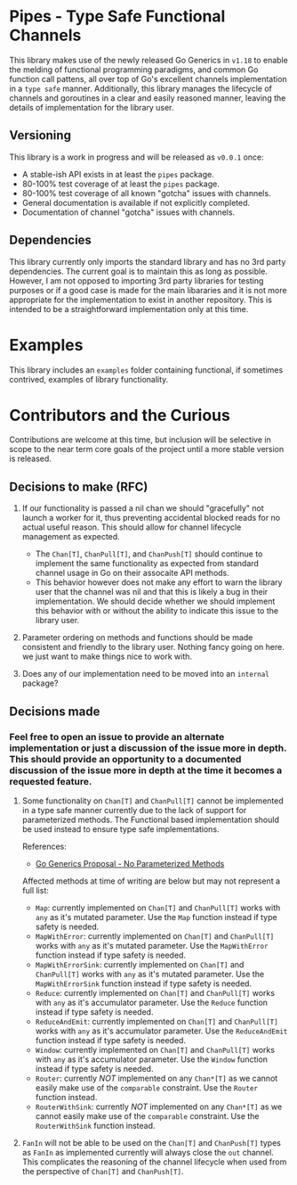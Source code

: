 # Pipes - Type Safe Functional Channels

This library makes use of the newly released Go Generics in `v1.18` to enable the melding of functional programming paradigms, and common Go function call pattens, all over top of Go's excellent channels implementation in a `type safe` manner. Additionally, this library manages the lifecycle of channels and goroutines in a clear and easily reasoned manner, leaving the details of implementation for the library user.

## Versioning

This library is a work in progress and will be released as `v0.0.1` once:

* A stable-ish API exists in at least the `pipes` package.
* 80-100% test coverage of at least the `pipes` package.
* 80-100% test coverage of all known "gotcha" issues with channels.
* General documentation is available if not explicitly completed.
* Documentation of channel "gotcha" issues with channels.

## Dependencies

This library currently only imports the standard library and has no 3rd party dependencies. The current goal is to maintain this as long as possible. However, I am not opposed to importing 3rd party libraries for testing purposes or if a good case is made for the main libararies and it is not more appropriate for the implementation to exist in another repository. This is intended to be a straightforward implementation only at this time.

# Examples

This library includes an `examples` folder containing functional, if sometimes contrived, examples of library functionality.

# Contributors and the Curious

Contributions are welcome at this time, but inclusion will be selective in scope to the near term core goals of the project until a more stable version is released.

## Decisions to make (RFC)

1. If our functionality is passed a nil chan we should "gracefully" not launch a worker for it, thus preventing accidental blocked reads for no actual useful reason. This should allow for channel lifecycle management as expected.

    * The `Chan[T]`, `ChanPull[T]`, and `ChanPush[T]` should continue to implement the same functionality as expected from standard channel usage in Go on their assocaite API methods.
    * This behavior however does not make any effort to warn the library user that the channel was nil and that this is likely a bug in their implementation. We should decide whether we should implement this behavior with or without the ability to indicate this issue to the library user.

2. Parameter ordering on methods and functions should be made consistent and friendly to the library user. Nothing fancy going on here. we just want to make things nice to work with.

3. Does any of our implementation need to be moved into an `internal` package?

## Decisions made

### Feel free to open an issue to provide an alternate implementation or just a discussion of the issue more in depth. This should provide an opportunity to a documented discussion of the issue more in depth at the time it becomes a requested feature.

1. Some functionality on `Chan[T]` and `ChanPull[T]` cannot be implemented in a type safe manner currently due to the lack of support for parameterized methods. The Functional based implementation should be used instead to ensure type safe implementations.

    References:

    * [Go Generics Proposal - No Parameterized Methods](https://go.googlesource.com/proposal/+/refs/heads/master/design/43651-type-parameters.md#No-parameterized-methods)

    Affected methods at time of writing are below but may not represent a full list:

    * `Map`: currently implemented on `Chan[T]` and `ChanPull[T]` works with `any` as it's mutated parameter. Use the `Map` function instead if type safety is needed.
    * `MapWithError`: currently implemented on `Chan[T]` and `ChanPull[T]` works with `any` as it's mutated parameter. Use the `MapWithError` function instead if type safety is needed.
    * `MapWithErrorSink`: currently implemented on `Chan[T]` and `ChanPull[T]` works with `any` as it's mutated parameter. Use the `MapWithErrorSink` function instead if type safety is needed.
    * `Reduce`: currently implemented on `Chan[T]` and `ChanPull[T]` works with `any` as it's accumulator parameter. Use the `Reduce` function instead if type safety is needed.
    * `ReduceAndEmit`: currently implemented on `Chan[T]` and `ChanPull[T]` works with `any` as it's accumulator parameter. Use the `ReduceAndEmit` function instead if type safety is needed.
    * `Window`: currently implemented on `Chan[T]` and `ChanPull[T]` works with `any` as it's accumulator parameter. Use the `Window` function instead if type safety is needed.
    * `Router`: currently *NOT* implemented on any `Chan*[T]` as we cannot easily make use of the `comparable` constraint. Use the `Router` function instead.
    * `RouterWithSink`: currently *NOT* implemented on any `Chan*[T]` as we cannot easily make use of the `comparable` constraint. Use the `RouterWithSink` function instead.

2. `FanIn` will not be able to be used on the `Chan[T]` and `ChanPush[T]` types as `FanIn` as implemented currently will always close the `out` channel. This complicates the reasoning of the channel lifecycle when used from the perspective of `Chan[T]` and `ChanPush[T]`.
